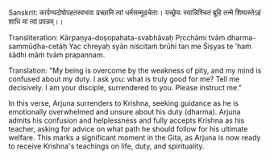 Sanskrit:
कार्पण्यदोषोपहतस्वभावः
प्रच्छामि त्वां धर्मसम्मूढचेताः।
यच्छ्रेयः स्यान्निश्‍चितं ब्रूहि तन्‍मे
शिष्यस्‍तेऽहं शाधि मां त्वां प्रपन्नम्।।

Transliteration:
Kārpaṇya-doṣopahata-svabhāvaḥ
Pṛcchāmi tvāṁ dharma-sammūḍha-cetāḥ
Yac chreyaḥ syān niścitaṁ brūhi tan me
Śiṣyas te ’haṁ śādhi māṁ tvāṁ prapannam.

Translation:
"My being is overcome by the weakness of pity, and my mind is confused about my duty. I ask you: what is truly good for me? Tell me decisively. I am your disciple, surrendered to you. Please instruct me."

In this verse, Arjuna surrenders to Krishna, seeking guidance as he is emotionally overwhelmed and unsure about his duty (dharma). Arjuna admits his confusion and helplessness and fully accepts Krishna as his teacher, asking for advice on what path he should follow for his ultimate welfare. This marks a significant moment in the Gita, as Arjuna is now ready to receive Krishna's teachings on life, duty, and spirituality.
